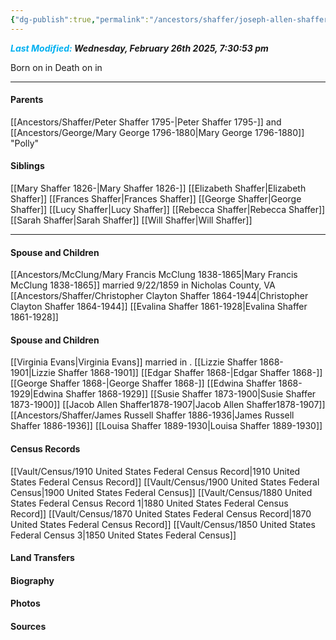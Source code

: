 ```yaml
---
{"dg-publish":true,"permalink":"/ancestors/shaffer/joseph-allen-shaffer-1838-1911/","tags":["Joseph-Allen-Shaffer"]}
---
```


***<font color="#00b0f0">Last Modified:</font> Wednesday, February 26th 2025, 7:30:53 pm***

Born on  <!-- link to date --> in <!-- link to place -->
Death on <!-- link to date --> in <!-- link to place -->

---
#### Parents
[[Ancestors/Shaffer/Peter Shaffer 1795-\|Peter Shaffer 1795-]] and [[Ancestors/George/Mary George 1796-1880\|Mary George 1796-1880]] "Polly"
#### Siblings
[[Mary Shaffer 1826-\|Mary Shaffer 1826-]]
[[Elizabeth Shaffer\|Elizabeth Shaffer]]
[[Frances Shaffer\|Frances Shaffer]]
[[George Shaffer\|George Shaffer]]
[[Lucy Shaffer\|Lucy Shaffer]]
[[Rebecca Shaffer\|Rebecca Shaffer]]
[[Sarah Shaffer\|Sarah Shaffer]]
[[Will Shaffer\|Will Shaffer]]

---
#### Spouse and Children
[[Ancestors/McClung/Mary Francis McClung 1838-1865\|Mary Francis McClung 1838-1865]] married 9/22/1859 in Nicholas County, VA
[[Ancestors/Shaffer/Christopher Clayton Shaffer 1864-1944\|Christopher Clayton Shaffer 1864-1944]] 
[[Evalina Shaffer 1861-1928\|Evalina Shaffer 1861-1928]]
#### Spouse and Children
[[Virginia Evans\|Virginia Evans]] married <!-- link to date --> in <!-- link to place -->.
[[Lizzie Shaffer 1868-1901\|Lizzie Shaffer 1868-1901]]
[[Edgar Shaffer 1868-\|Edgar Shaffer 1868-]]
[[George Shaffer 1868-\|George Shaffer 1868-]]
[[Edwina Shaffer 1868-1929\|Edwina Shaffer 1868-1929]]
[[Susie Shaffer 1873-1900\|Susie Shaffer 1873-1900]]
[[Jacob Allen Shaffer1878-1907\|Jacob Allen Shaffer1878-1907]]
[[Ancestors/Shaffer/James Russell Shaffer 1886-1936\|James Russell Shaffer 1886-1936]]
[[Louisa Shaffer 1889-1930\|Louisa Shaffer 1889-1930]]
#### Census Records
[[Vault/Census/1910 United States Federal Census Record\|1910 United States Federal Census Record]]
[[Vault/Census/1900 United States Federal Census\|1900 United States Federal Census]]
[[Vault/Census/1880 United States Federal Census Record 1\|1880 United States Federal Census Record]]
[[Vault/Census/1870 United States Federal Census Record\|1870 United States Federal Census Record]]
[[Vault/Census/1850 United States Federal Census 3\|1850 United States Federal Census]]
#### Land Transfers

#### Biography

#### Photos

#### Sources

